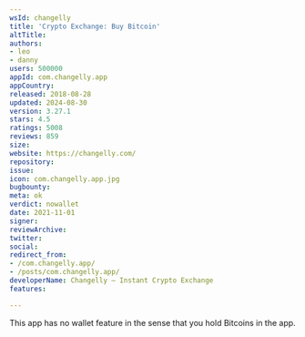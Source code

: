 ```yaml
---
wsId: changelly
title: 'Crypto Exchange: Buy Bitcoin'
altTitle: 
authors:
- leo
- danny
users: 500000
appId: com.changelly.app
appCountry: 
released: 2018-08-28
updated: 2024-08-30
version: 3.27.1
stars: 4.5
ratings: 5008
reviews: 859
size: 
website: https://changelly.com/
repository: 
issue: 
icon: com.changelly.app.jpg
bugbounty: 
meta: ok
verdict: nowallet
date: 2021-11-01
signer: 
reviewArchive: 
twitter: 
social: 
redirect_from:
- /com.changelly.app/
- /posts/com.changelly.app/
developerName: Changelly – Instant Crypto Exchange
features: 

---
```


This app has no wallet feature in the sense that you hold Bitcoins in the app.
